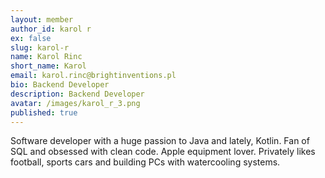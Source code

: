 ```yaml
---
layout: member
author_id: karol r
ex: false
slug: karol-r
name: Karol Rinc
short_name: Karol
email: karol.rinc@brightinventions.pl
bio: Backend Developer
description: Backend Developer
avatar: /images/karol_r_3.png
published: true
---
```

Software developer with a huge passion to Java and lately, Kotlin. Fan of SQL and obsessed with clean code. Apple equipment lover. Privately likes football, sports cars and building PCs with watercooling systems.
